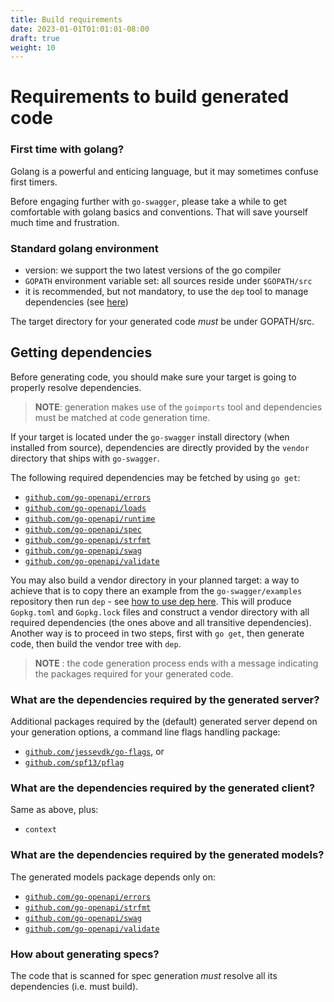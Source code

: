 ```yaml
---
title: Build requirements
date: 2023-01-01T01:01:01-08:00
draft: true
weight: 10
---
```

# Requirements to build generated code

### First time with golang?

Golang is a powerful and enticing language, but it may sometimes confuse first timers.

Before engaging further with `go-swagger`, please take a while to get comfortable with golang basics 
and conventions. That will save yourself much time and frustration.

### Standard golang environment

* version: we support the two latest versions of the go compiler
* `GOPATH` environment variable set: all sources reside under `$GOPATH/src`
* it is recommended, but not mandatory, to use the `dep` tool to manage dependencies
(see [here](https://golang.github.io/dep/docs/introduction.html))

The target directory for your generated code _must_ be under GOPATH/src.

## Getting dependencies

Before generating code, you should make sure your target is going to properly resolve dependencies.

> **NOTE**: generation makes use of the `goimports` tool and dependencies must be matched at code generation time.

If your target is located under the `go-swagger` install directory (when installed from source), dependencies are directly
provided by the `vendor` directory that ships with `go-swagger`.

The following required dependencies may be fetched by using `go get`:

- [`github.com/go-openapi/errors`](https://www.github.com/go-openapi/errors)
- [`github.com/go-openapi/loads`](https://www.github.com/go-openapi/loads)
- [`github.com/go-openapi/runtime`](https://www.github.com/go-openapi/runtime)
- [`github.com/go-openapi/spec`](https://www.github.com/go-openapi/spec)
- [`github.com/go-openapi/strfmt`](https://www.github.com/go-openapi/strfmt)
- [`github.com/go-openapi/swag`](https://www.github.com/go-openapi/swag)
- [`github.com/go-openapi/validate`](https://www.github.com/go-openapi/validate)

You may also build a vendor directory in your planned target: a way to achieve that is to copy there an example from the
`go-swagger/examples` repository then run `dep` - see [how to use dep here](https://github.com/golang/dep).
This will produce `Gopkg.toml` and `Gopkg.lock` files and construct a vendor directory with all required dependencies
(the ones above and all transitive dependencies). Another way is to proceed in two steps, first with `go get`, then generate code, 
then build the vendor tree with `dep`.

> **NOTE** : the code generation process ends with a message indicating the packages required for your generated code.


### What are the dependencies required by the generated server?

Additional packages required by the (default) generated server
depend on your generation options, a command line flags handling package:

- [`github.com/jessevdk/go-flags`](https://www.github.com/jessevdk/go-flags), or
- [`github.com/spf13/pflag`](https://www.github.com/spf13/pflag)

### What are the dependencies required by the generated client?

Same as above, plus:

- `context`

### What are the dependencies required by the generated models?

The generated models package depends only on:

- [`github.com/go-openapi/errors`](https://www.github.com/go-openapi/errors)
- [`github.com/go-openapi/strfmt`](https://www.github.com/go-openapi/strfmt)
- [`github.com/go-openapi/swag`](https://www.github.com/go-openapi/swag)
- [`github.com/go-openapi/validate`](https://www.github.com/go-openapi/validate)

### How about generating specs?

The code that is scanned for spec generation _must_ resolve all its dependencies (i.e. must build).
